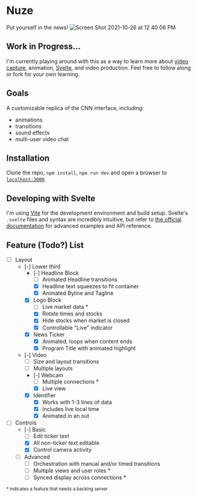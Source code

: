 # Nuze

Put yourself in the news!
![Screen Shot 2021-10-26 at 12 40 06 PM](https://user-images.githubusercontent.com/7042219/138949511-76883bc9-164e-42ab-bfea-d9ef83e4e8b1.png)

## Work in Progress...

I'm currently playing around with this as a way to learn more about [video capture](https://developer.mozilla.org/en-US/docs/Web/API/MediaDevices/getUserMedia), animation, [Svelte](https://svelte.dev), and video production. Feel free to follow along or fork for your own learning.

## Goals

A customizable replica of the CNN interface, including:

- animations
- transitions
- sound effects
- multi-user video chat

## Installation

Clone the repo, `npm install`, `npm run dev` and open a browser to [`localhost:3000`](localhost:3000).

## Developing with Svelte

I'm using [Vite](https://vitejs.dev/) for the development environment and build setup. Svelte's `.svelte` files and syntax are incredibly intuitive, but refer to [the official documentation](https://svelte.dev) for advanced examples and API reference.

## Feature (Todo?) List

- [ ] Layout
  - [-] Lower third
    - [-] Headline Block
      - [ ] Animated Headline transitions
      - [x] Headline text squeezes to fit container
      - [x] Animated Byline and Tagline
    - [x] Logo Block
      - [ ] Live market data \*
      - [x] Rotate times and stocks
      - [x] Hide stocks when market is closed
      - [x] Controllable "Live" indicator
    - [x] News Ticker
      - [x] Animated, loops when content ends
      - [x] Program Title with animated highlight
  - [-] Video
    - [ ] Size and layout transitions
    - [ ] Multiple layouts
    - [-] Webcam
      - [ ] Multiple connections \*
      - [x] Live view
    - [x] Identifier
      - [x] Works with 1-3 lines of data
      - [x] Includes live local time
      - [x] Animated in an out
- [ ] Controls
  - [-] Basic
    - [ ] Edit ticker text
    - [x] All non-ticker text editable
    - [x] Control camera activity
  - [ ] Advanced
    - [ ] Orchestration with manual and/or timed transitions
    - [ ] Multiple views and user roles \*
    - [ ] Synced display across connections \*

<small>\* indicates a feature that needs a backing server</small>

